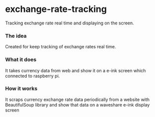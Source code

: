# exchange-rate-tracking
Tracking exchange rate real time and displaying on the screen.

### The idea  
Created for keep tracking of exchange rates real time.
  
### What it does  
It takes currency data from web and show it on a e-ink screen which connected to raspberry pi.
  
### How it works  
It scraps currency exchange rate data periodically from a website with BeautifulSoup library and show that data on a waveshare e-ink display screen
